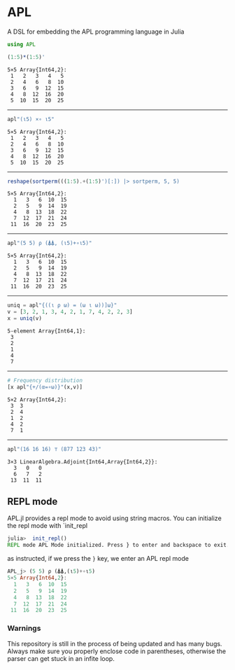 # APL
A DSL for embedding the APL programming language in Julia

```julia
using APL

(1:5)*(1:5)'
```
```
5×5 Array{Int64,2}:
 1   2   3   4   5
 2   4   6   8  10
 3   6   9  12  15
 4   8  12  16  20
 5  10  15  20  25
```
____
```julia
apl"(ι5) ×∘ ι5"
```
```
5×5 Array{Int64,2}:
 1   2   3   4   5
 2   4   6   8  10
 3   6   9  12  15
 4   8  12  16  20
 5  10  15  20  25
```
____
```julia
reshape(sortperm(((1:5).+(1:5)')[:]) |> sortperm, 5, 5)
```
```
5×5 Array{Int64,2}:
  1   3   6  10  15
  2   5   9  14  19
  4   8  13  18  22
  7  12  17  21  24
 11  16  20  23  25
```
____
```julia
apl"(5 5) ρ (⍋⍋, (ι5)+∘ι5)"
```
```
5×5 Array{Int64,2}:
  1   3   6  10  15
  2   5   9  14  19
  4   8  13  18  22
  7  12  17  21  24
 11  16  20  23  25
```
____
```julia
uniq = apl"{((ι ρ ω) = (ω ι ω))]ω}"
v = [3, 2, 1, 3, 4, 2, 1, 7, 4, 2, 2, 3]
x = uniq(v)
```
```
5-element Array{Int64,1}:
 3
 2
 1
 4
 7
```
____
```julia
# Frequency distribution
[x apl"{+/(α=∘ω)}"(x,v)]
```
```
5×2 Array{Int64,2}:
 3  3
 2  4
 1  2
 4  2
 7  1
```
____
```julia
apl"(16 16 16) ⊤ (877 123 43)"
```
```
3×3 LinearAlgebra.Adjoint{Int64,Array{Int64,2}}:
  3   0   0
  6   7   2
 13  11  11
```

## REPL mode
APL.jl provides a repl mode to avoid using string macros. You can initialize the repl mode with `init_repl
```julia
julia>  init_repl()
REPL mode APL Mode initialized. Press } to enter and backspace to exit.
```
as instructed, if we press the `}` key, we enter an APL repl mode
```julia
APL_j> (5 5) ρ (⍋⍋,(ι5)+∘ι5)
5×5 Array{Int64,2}:
  1   3   6  10  15
  2   5   9  14  19
  4   8  13  18  22
  7  12  17  21  24
 11  16  20  23  25
```


### Warnings

This repository is still in the process of being updated and has many
bugs. Always make sure you properly enclose code in parentheses,
otherwise the parser can get stuck in an infite loop.
